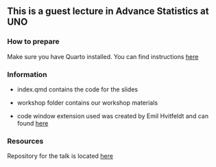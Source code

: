 ## This is a guest lecture in Advance Statistics at UNO 

### How to prepare

Make sure you have Quarto installed. You can find instructions [here](https://quarto.org/docs/get-started) 

### Information

* index.qmd contains the code for the slides  

* workshop folder contains our workshop materials

* code window extension used was created by Emil Hvitfeldt and can found [here](https://github.com/EmilHvitfeldt/quarto-revealjs-codewindow)

### Resources

Repository for the talk is located [here](https://github.com/nvietto/Talks)
